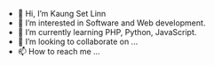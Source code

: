 - 👋 Hi, I’m Kaung Set Linn
- 👀 I’m interested in Software and Web development.
- 🌱 I’m currently learning PHP, Python, JavaScript.
- 💞️ I’m looking to collaborate on ...
- 📫 How to reach me ...

<!---
Sora1919/Sora1919 is a ✨ special ✨ repository because its `README.md` (this file) appears on your GitHub profile.
You can click the Preview link to take a look at your changes.
--->
